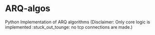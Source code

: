 # ARQ-algos
Python Implementation of ARQ algorithms (Disclaimer: Only core logic is implemented :stuck_out_tounge: no tcp connections are made.)
